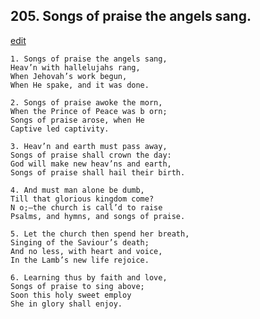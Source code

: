 
## 205.  Songs of praise the angels sang.
[edit](https://docs.google.com/document/d/1jCkl4EXpvT_TsRX4AEJK8BQ8_5CL%2DiJi/edit?mode=html)



    1. Songs of praise the angels sang,
    Heav’n with hallelujahs rang,
    When Jehovah’s work begun,
    When He spake, and it was done.

    2. Songs of praise awoke the morn,
    When the Prince of Peace was b orn; 
    Songs of praise arose, when He 
    Captive led captivity.

    3. Heav’n and earth must pass away,
    Songs of praise shall crown the day: 
    God will make new heav’ns and earth, 
    Songs of praise shall hail their birth.

    4. And must man alone be dumb,
    Till that glorious kingdom come?
    N o;—the church is call’d to raise 
    Psalms, and hymns, and songs of praise.

    5. Let the church then spend her breath, 
    Singing of the Saviour’s death;
    And no less, with heart and voice,
    In the Lamb’s new life rejoice.

    6. Learning thus by faith and love,
    Songs of praise to sing above;
    Soon this holy sweet employ 
    She in glory shall enjoy.

